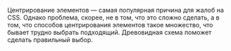 Центрирование элементов — самая популярная причина для жалоб на CSS. 
Однако проблема, скорее, не в том, что это сложно сделать, а в том, что способов 
центрирования элементов такое множество, что бывает трудно выбрать подходящий. 
Древовидная схема поможет сделать правильный выбор.
